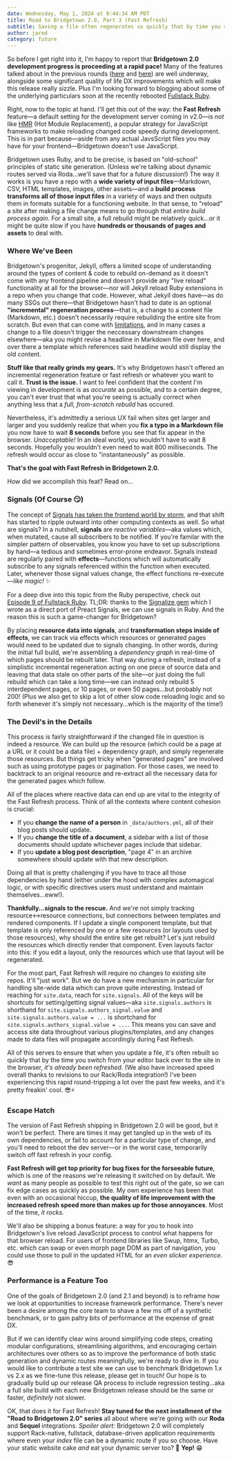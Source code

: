 ```yaml
---
date: Wednesday, May 1, 2024 at 9:44:34 AM PDT
title: Road to Bridgetown 2.0, Part 3 (Fast Refresh)
subtitle: Saving a file often regenerates so quickly that by time you switch back to your browser, it's already been refreshed. Cool!
author: jared
category: future
---
```


So before I get right into it, I'm happy to report that **Bridgetown 2.0 development progress is proceeding at a rapid pace!** Many of the features talked about in the previous rounds ([here](https://www.bridgetownrb.com/future/road-to-bridgetown-2.0-escaping-burnout/) and [here](https://www.bridgetownrb.com/future/road-to-bridgetown-2.0-new-baselines/)) are well underway, alongside some significant quality of life DX improvements which will make this release really sizzle. Plus I'm looking forward to blogging about some of the underlying particulars soon at the recently rebooted [Fullstack Ruby](https://www.fullstackruby.dev).

Right, now to the topic at hand. I'll get this out of the way: the **Fast Refresh** feature—a default setting for the development server coming in v2.0—is _not_ like [HMR](https://vitejs.dev/guide/features.html#hot-module-replacement) (Hot Module Replacement), a popular strategy for JavaScript frameworks to make reloading changed code speedy during development. This is in part because—aside from any actual JavsScript files you may have for your frontend—Bridgetown doesn't use JavaScript.

Bridgetown uses Ruby, and to be precise, is based on "old-school" principles of static site generation. (Unless we're talking about dynamic routes served via Roda…we'll save that for a future discussion!) The way it works is you have a repo with a **wide variety of input files**—Markdown, CSV, HTML templates, images, other assets—and a **build process transforms all of those input files** in a variety of ways and then outputs them in formats suitable for a functioning website. In that sense, to "reload" a site after making a file change means to go through that _entire build process again_. For a small site, a full rebuild might be relatively quick…or it might be quite slow if you have **hundreds or thousands of pages and assets** to deal with.

### Where We've Been

Bridgetown's progenitor, Jekyll, offers a limited scope of understanding around the types of content & code to rebuild on-demand as it doesn't come with any frontend pipeline and doesn't provide any "live reload" functionality at all for the browser—nor will Jekyll reload Ruby extensions in a repo when you change that code. However, what Jekyll does have—as do many SSGs out there—that Bridgetown hasn't had to date is an optional **"incremental" regeneration process**—that is, a change to a content file (Markdown, etc.) doesn't necessarily require rebuilding the entire site from scratch. But even that can come with [limitations](https://jekyllrb.com/docs/configuration/incremental-regeneration/), and in many cases a change to a file doesn't trigger the neccessary downstream changes elsewhere—aka you might revise a headline in Markdown file over here, and over there a template which references said headline would still display the old content.

**Stuff like that really grinds my gears.** It's why Bridgetown hasn't offered an incremental regeneration feature or fast refresh or whatever you want to call it. **Trust is the issue.** I want to feel confident that the content I'm viewing in development is as _accurate_ as possible, and to a certain degree, you can't ever trust that what you're seeing is actually correct when anything less that a _full, from-scratch rebuild_ has occured.

Nevertheless, it's admittedly a serious UX fail when sites get larger and larger and you suddenly realize that when you **fix a typo in a Markdown file** you now have to wait **8 seconds** before you see that fix appear in the browser. _Unacceptable!_ In an ideal world, you wouldn't have to wait 8 seconds. Hopefully you wouldn't even need to wait 800 milliseconds. The refresh would occur as close to "instantaneously" as possible.

**That's the goal with Fast Refresh in Bridgetown 2.0.**

How did we accomplish this feat? Read on…

### Signals (Of Course 😏)

The concept of [Signals has taken the frontend world by storm](https://www.spicyweb.dev/videos/2024/signals-are-eating-the-web/), and that shift has started to ripple outward into other computing contexts as well. So what are signals? In a nutshell, **signals** are _reactive variables_—aka values which, when mutated, cause all subscribers to be notified. If you're familar with the simpler pattern of observables, you know you have to set up subscriptions by hand—a tedious and sometimes error-prone endeavor. Signals instead are regularly paired with **effects**—functions which will automatically subscribe to any signals referenced within the function when executed. Later, whenever those signal values change, the effect functions re-execute—_like magic!_ ✨

For a deep dive into this topic from the Ruby perspective, check out [Episode 9 of Fullstack Ruby](https://www.fullstackruby.dev/podcast/8/). TL;DR: thanks to the [Signalize gem](https://codeberg.org/jaredwhite/signalize) which I wrote as a direct port of Preact Signals, we can use signals in Ruby. And the reason this is such a game-changer for Bridgetown?

By placing **resource data into signals**, and **transformation steps inside of effects**, we can track via effects which resources or generated pages would need to be updated due to signals changing. In other words, during the initial full build, we're assembling a _dependency graph_ in real-time of which pages should be rebuilt later. That way during a refresh, instead of a simplistic incremental regeneration acting on one piece of source data and leaving that data stale on other parts of the site—or just doing the full rebuild which can take a long time—we can instead only rebuild 5 interdependent pages, or 10 pages, or even 50 pages…but probably not 200! (Plus we also get to skip a lot of other slow code reloading logic and so forth whenever it's simply not necessary…which is the majority of the time!)

### The Devil's in the Details

This process is fairly straightforward if the changed file in question is indeed a resource. We can build up the resource (which could be a page at a URL or it could be a data file) + dependency graph, and simply regenerate those resources. But things get tricky when "generated pages" are involved such as using prototype pages or pagination. For those cases, we need to backtrack to an original resource and re-extract all the necessary data for the generated pages which follow.

All of the places where reactive data can end up are vital to the integrity of the Fast Refresh process. Think of all the contexts where content cohesion is crucial:

* If you **change the name of a person** in `_data/authors.yml`, all of their blog posts should update.
* If you **change the title of a document**, a sidebar with a list of those documents should update whichever pages include that sidebar.
* If you **update a blog post description**, "page 4" in an archive somewhere should update with that new description.

Doing all that is pretty challenging if you have to trace all those dependencies by hand (either under the hood with complex automagical logic, or with specific directives users must understand and maintain themselves…eww!).

**Thankfully…signals to the rescue.** And we're not simply tracking resource<->resource connections, but connections between templates and rendered components. If I update a single component template, but that template is only referenced by one or a few resources (or layouts used by those resources), why should the entire site get rebuilt? Let's just rebuild the resources which directly render that component. Even layouts factor into this: if you edit a layout, only the resources which use that layout will be regenerated.

For the most part, Fast Refresh will require no changes to existing site repos. It'll "just work". But we do have a new mechanism in particular for handling site-wide data which can prove quite interesting. Instead of reaching for `site.data`, reach for `site.signals`. All of the keys will be shortcuts for setting/getting signal values—aka `site.signals.authors` is shorthand for `site.signals.authors_signal.value` and `site.signals.authors.value = ...` is shortchand for `site.signals.authors_signal.value = ...`. This means you can save and access site data throughout various plugins/templates, and any changes made to data files will propagate accordingly during Fast Refresh.

All of this serves to ensure that when you update a file, it's often rebuilt so quickly that by the time you switch from your editor back over to the site in the browser, _it's already been refreshed._ (We also have increased speed overall thanks to revisions to our Rack/Roda integration!) I've been experiencing this rapid round-tripping a lot over the past few weeks, and it's pretty freakin' cool. 😎⚡️


### Escape Hatch

The version of Fast Refresh shipping in Bridgetown 2.0 will be good, but it won't be perfect. There are times it may get tangled up in the web of its own dependencies, or fail to account for a particular type of change, and you'll need to reboot the dev server—or in the worst case, temporarily switch off fast refresh in your config.

**Fast Refresh will get top priority for bug fixes for the forseeable future**, which is one of the reasons we're releasing it switched on by default. We _want_ as many people as possible to test this right out of the gate, so we can fix edge cases as quickly as possible. My own experience has been that even with an occasional hiccup, **the quality of life improvement with the increased refresh speed more than makes up for those annoyances**. Most of the time, _it rocks._

We'll also be shipping a bonus feature: a way for you to hook into Bridgetown's live reload JavaScript process to control what happens for that browser reload. For users of frontend libraries like Swup, htmx, Turbo, etc. which can swap or even morph page DOM as part of navigation, you could use those to pull in the updated HTML for an _even slicker experience_. 😎

### Performance is a Feature Too

One of the goals of Bridgetown 2.0 (and 2.1 and beyond) is to reframe how we look at opportunities to increase framework performance. There's never been a desire among the core team to shave a few ms off of a synthetic benchmark, or to gain paltry bits of performance at the expense of great DX.

But if we can identify clear wins around simplifying code steps, creating modular configurations, streamlining algorithms, and encouraging certain architectures over others so as to improve the performance of both static generation and dynamic routes meaningfully, we're ready to dive in. If you would like to contribute a test site we can use to benchmark Bridgetown 1.x vs 2.x as we fine-tune this release, please get in touch! Our hope is to gradually build up our release QA process to include regression testing…aka a full site build with each new Bridgetown release should be the same or faster, _definitely_ not slower.

OK, that does it for Fast Refresh! **Stay tuned for the next installment of the "Road to Bridgetown 2.0" series** all about where we're going with our **Roda** and **Sequel** integrations. _Spoiler alert:_ Bridgetown 2.0 will completely support Rack-native, fullstack, database-driven application requirements where even your _index_ file can be a dynamic route if you so choose. Have your static website cake _and_ eat your dynamic server too? 🍰 **Yep!** 😁
